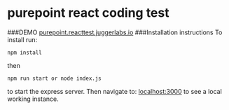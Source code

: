 # purepoint react coding test
###DEMO
[purepoint.reacttest.juggerlabs.io](http://purepoint.reacttest.juggerlabs.io)
###Installation instructions
To install run:
```
npm install
```
then
```
npm run start or node index.js
```
to start the express server. Then navigate to: [localhost:3000](http://localhost:3000)
to see a local working instance.
